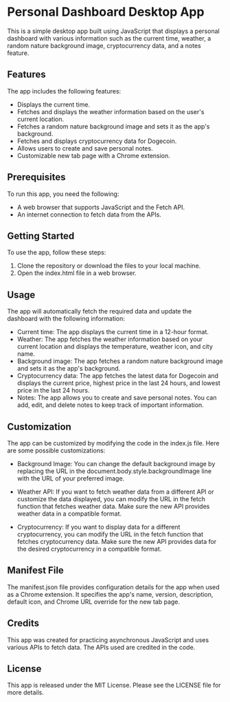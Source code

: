 # Personal Dashboard Desktop App

This is a simple desktop app built using JavaScript that displays a personal dashboard with various information such as the current time, weather, a random nature background image, cryptocurrency data, and a notes feature.

## Features
The app includes the following features:

- Displays the current time.
- Fetches and displays the weather information based on the user's current location.
- Fetches a random nature background image and sets it as the app's background.
- Fetches and displays cryptocurrency data for Dogecoin.
- Allows users to create and save personal notes.
- Customizable new tab page with a Chrome extension.

## Prerequisites
To run this app, you need the following:

- A web browser that supports JavaScript and the Fetch API.
- An internet connection to fetch data from the APIs.

## Getting Started
To use the app, follow these steps:

1. Clone the repository or download the files to your local machine.
2. Open the index.html file in a web browser.

## Usage
The app will automatically fetch the required data and update the dashboard with the following information:

- Current time: The app displays the current time in a 12-hour format.
- Weather: The app fetches the weather information based on your current location and displays the temperature, weather icon, and city name.
- Background image: The app fetches a random nature background image and sets it as the app's background.
- Cryptocurrency data: The app fetches the latest data for Dogecoin and displays the current price, highest price in the last 24 hours, and lowest price in the last 24 hours.
- Notes: The app allows you to create and save personal notes. You can add, edit, and delete notes to keep track of important information.


## Customization
The app can be customized by modifying the code in the index.js file. Here are some possible customizations:

- Background Image: You can change the default background image by replacing the URL in the document.body.style.backgroundImage line with the URL of your preferred image.

- Weather API: If you want to fetch weather data from a different API or customize the data displayed, you can modify the URL in the fetch function that fetches weather data. Make sure the new API provides weather data in a compatible format.

- Cryptocurrency: If you want to display data for a different cryptocurrency, you can modify the URL in the fetch function that fetches cryptocurrency data. Make sure the new API provides data for the desired cryptocurrency in a compatible format.

## Manifest File
The manifest.json file provides configuration details for the app when used as a Chrome extension. It specifies the app's name, version, description, default icon, and Chrome URL override for the new tab page.

## Credits
This app was created for practicing asynchronous JavaScript and uses various APIs to fetch data. The APIs used are credited in the code.

## License
This app is released under the MIT License. Please see the LICENSE file for more details.
